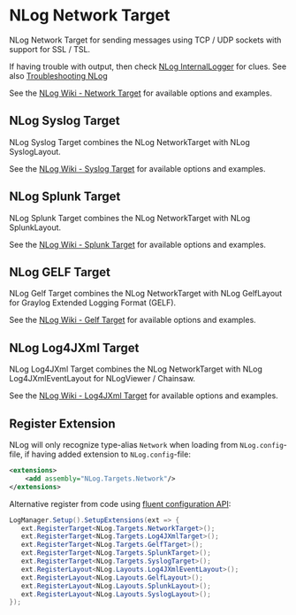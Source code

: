 # NLog Network Target

NLog Network Target for sending messages using TCP / UDP sockets with support for SSL / TSL.

If having trouble with output, then check [NLog InternalLogger](https://github.com/NLog/NLog/wiki/Internal-Logging) for clues. See also [Troubleshooting NLog](https://github.com/NLog/NLog/wiki/Logging-Troubleshooting)

See the [NLog Wiki - Network Target](https://github.com/NLog/NLog/wiki/Network-target) for available options and examples.

## NLog Syslog Target

NLog Syslog Target combines the NLog NetworkTarget with NLog SyslogLayout.

See the [NLog Wiki - Syslog Target](https://github.com/NLog/NLog/wiki/Syslog-target) for available options and examples.

## NLog Splunk Target

NLog Splunk Target combines the NLog NetworkTarget with NLog SplunkLayout.

See the [NLog Wiki - Splunk Target](https://github.com/NLog/NLog/wiki/Splunk-target) for available options and examples.

## NLog GELF Target

NLog Gelf Target combines the NLog NetworkTarget with NLog GelfLayout for Graylog Extended Logging Format (GELF).

See the [NLog Wiki - Gelf Target](https://github.com/NLog/NLog/wiki/Gelf-target) for available options and examples.

## NLog Log4JXml Target

NLog Log4JXml Target combines the NLog NetworkTarget with NLog Log4JXmlEventLayout for NLogViewer / Chainsaw.

See the [NLog Wiki - Log4JXml Target](https://github.com/NLog/NLog/wiki/Log4JXml-target) for available options and examples.

## Register Extension

NLog will only recognize type-alias `Network` when loading from `NLog.config`-file, if having added extension to `NLog.config`-file:

```xml
<extensions>
    <add assembly="NLog.Targets.Network"/>
</extensions>
```

Alternative register from code using [fluent configuration API](https://github.com/NLog/NLog/wiki/Fluent-Configuration-API):

```csharp
LogManager.Setup().SetupExtensions(ext => {
   ext.RegisterTarget<NLog.Targets.NetworkTarget>();
   ext.RegisterTarget<NLog.Targets.Log4JXmlTarget>();
   ext.RegisterTarget<NLog.Targets.GelfTarget>();
   ext.RegisterTarget<NLog.Targets.SplunkTarget>();
   ext.RegisterTarget<NLog.Targets.SyslogTarget>();
   ext.RegisterLayout<NLog.Layouts.Log4JXmlEventLayout>();
   ext.RegisterLayout<NLog.Layouts.GelfLayout>();
   ext.RegisterLayout<NLog.Layouts.SplunkLayout>();
   ext.RegisterLayout<NLog.Layouts.SyslogLayout>();
});
```

